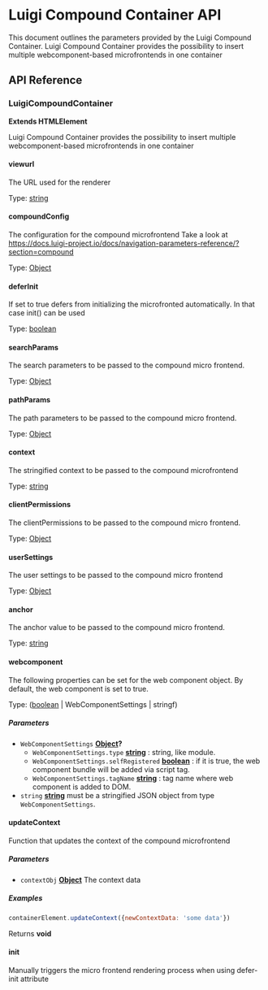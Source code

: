 <!-- meta
{
  "node": {
    "label": "Luigi Compound Container API",
    "category": {
      "label": "API Reference",
      "collapsible": true
    },
    "metaData": {
      "categoryPosition": 6,
      "position": 4
    }
  }
}
meta -->

# Luigi Compound Container API

This document outlines the parameters provided by the Luigi Compound Container. Luigi Compound Container provides the possibility to insert multiple webcomponent-based microfrontends in one container 

## API Reference

<!-- Generated by documentation.js. Update this documentation by updating the source code. -->

### LuigiCompoundContainer

**Extends HTMLElement**

Luigi Compound Container provides the possibility to insert multiple webcomponent-based microfrontends in one container

#### viewurl

The URL used for the renderer

Type: [string](https://developer.mozilla.org/docs/Web/JavaScript/Reference/Global_Objects/String)

#### compoundConfig

The configuration for the compound microfrontend
Take a look at <https://docs.luigi-project.io/docs/navigation-parameters-reference/?section=compound>

Type: [Object](https://developer.mozilla.org/docs/Web/JavaScript/Reference/Global_Objects/Object)

#### deferInit

If set to true defers from initializing the microfronted automatically. In that case init() can be used

Type: [boolean](https://developer.mozilla.org/docs/Web/JavaScript/Reference/Global_Objects/Boolean)

#### searchParams

The search parameters to be passed to the compound micro frontend.

Type: [Object](https://developer.mozilla.org/docs/Web/JavaScript/Reference/Global_Objects/Object)

#### pathParams

The path parameters to be passed to the compound micro frontend.

Type: [Object](https://developer.mozilla.org/docs/Web/JavaScript/Reference/Global_Objects/Object)

#### context

The stringified context to be passed to the compound microfrontend

Type: [string](https://developer.mozilla.org/docs/Web/JavaScript/Reference/Global_Objects/String)

#### clientPermissions

The clientPermissions to be passed to the compound micro frontend.

Type: [Object](https://developer.mozilla.org/docs/Web/JavaScript/Reference/Global_Objects/Object)

#### userSettings

The user settings to be passed to the compound micro frontend

Type: [Object](https://developer.mozilla.org/docs/Web/JavaScript/Reference/Global_Objects/Object)

#### anchor

The anchor value to be passed to the compound micro frontend.

Type: [string](https://developer.mozilla.org/docs/Web/JavaScript/Reference/Global_Objects/String)

#### webcomponent

The following properties can be set for the web component object. By default, the web component is set to true.

Type: ([boolean](https://developer.mozilla.org/docs/Web/JavaScript/Reference/Global_Objects/Boolean) | WebComponentSettings | stringf)

##### Parameters

-   `WebComponentSettings` **[Object](https://developer.mozilla.org/docs/Web/JavaScript/Reference/Global_Objects/Object)?** 
    -   `WebComponentSettings.type` **[string](https://developer.mozilla.org/docs/Web/JavaScript/Reference/Global_Objects/String)** : string, like module.
    -   `WebComponentSettings.selfRegistered` **[boolean](https://developer.mozilla.org/docs/Web/JavaScript/Reference/Global_Objects/Boolean)** : if it is true, the web component bundle will be added via script tag.
    -   `WebComponentSettings.tagName` **[string](https://developer.mozilla.org/docs/Web/JavaScript/Reference/Global_Objects/String)** : tag name where web component is added to DOM.
-   `string` **[string](https://developer.mozilla.org/docs/Web/JavaScript/Reference/Global_Objects/String)** must be a stringified JSON object from type `WebComponentSettings`.

#### updateContext

Function that updates the context of the compound microfrontend

##### Parameters

-   `contextObj` **[Object](https://developer.mozilla.org/docs/Web/JavaScript/Reference/Global_Objects/Object)** The context data

##### Examples

```javascript
containerElement.updateContext({newContextData: 'some data'})
```

Returns **void** 

#### init

Manually triggers the micro frontend rendering process when using defer-init attribute
